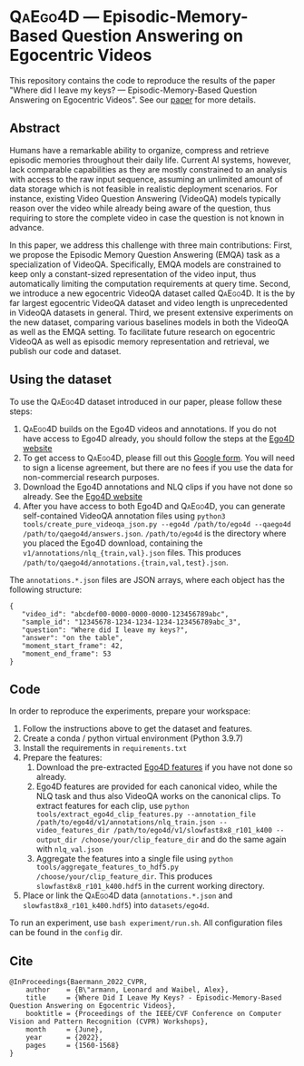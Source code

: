 # <span style="font-variant:small-caps;">QaEgo4D</span> — Episodic-Memory-Based Question Answering on Egocentric Videos

This repository contains the code to reproduce the results of the paper "Where did I leave my keys? —
Episodic-Memory-Based Question Answering on Egocentric Videos". See our
[paper](https://openaccess.thecvf.com/content/CVPR2022W/Ego4D-EPIC/papers/Barmann_Where_Did_I_Leave_My_Keys_-_Episodic-Memory-Based_Question_Answering_CVPRW_2022_paper.pdf)
for more details.

## Abstract

Humans have a remarkable ability to organize, compress and retrieve episodic memories throughout their daily life.
Current AI systems, however, lack comparable capabilities as they are mostly constrained to an analysis with access to
the raw input sequence, assuming an unlimited amount of data storage which is not feasible in realistic deployment
scenarios. For instance, existing Video Question Answering (VideoQA) models typically reason over the video while
already being aware of the question, thus requiring to store the complete video in case the question is not known in
advance.

In this paper, we address this challenge with three main contributions:
First, we propose the Episodic Memory Question Answering (EMQA) task as a specialization of VideoQA. Specifically, EMQA
models are constrained to keep only a constant-sized representation of the video input, thus automatically limiting the
computation requirements at query time. Second, we introduce a new egocentric VideoQA dataset
called <span style="font-variant:small-caps;">QaEgo4D</span>. It is the by far largest egocentric VideoQA dataset and
video length is unprecedented in VideoQA datasets in general. Third, we present extensive experiments on the new
dataset, comparing various baselines models in both the VideoQA as well as the EMQA setting. To facilitate future
research on egocentric VideoQA as well as episodic memory representation and retrieval, we publish our code and dataset.

## Using the dataset

To use the <span style="font-variant:small-caps;">QaEgo4D</span> dataset introduced in our paper, please follow these
steps:

1. <span style="font-variant:small-caps;">QaEgo4D</span> builds on the Ego4D videos and annotations. If you do not have
   access to Ego4D already, you should follow the steps at the [Ego4D website](https://ego4d-data.org/docs/start-here/)
2. To get access to <span style="font-variant:small-caps;">QaEgo4D</span>, please fill out
   this [Google form](https://forms.gle/Gxs93wwC5YYJtjqh8). You will need to sign a license agreement, but there are no
   fees if you use the data for non-commercial research purposes.
3. Download the Ego4D annotations and NLQ clips if you have not done so already. See
   the [Ego4D website](https://ego4d-data.org/docs/start-here/)
4. After you have access to both Ego4D and <span style="font-variant:small-caps;">QaEgo4D</span>, you can generate
   self-contained VideoQA annotation files
   using `python3 tools/create_pure_videoqa_json.py --ego4d /path/to/ego4d --qaego4d /path/to/qaego4d/answers.json`.
   `/path/to/ego4d` is the directory where you placed the Ego4D download, containing
   the `v1/annotations/nlq_{train,val}.json` files. This produces `/path/to/qaego4d/annotations.{train,val,test}.json`.

The `annotations.*.json` files are JSON arrays, where each object has the following structure:
```
{
   "video_id": "abcdef00-0000-0000-0000-123456789abc", 
   "sample_id": "12345678-1234-1234-1234-123456789abc_3", 
   "question": "Where did I leave my keys?", 
   "answer": "on the table", 
   "moment_start_frame": 42, 
   "moment_end_frame": 53
}
```

## Code

In order to reproduce the experiments, prepare your workspace:

1. Follow the instructions above to get the dataset and features.
2. Create a conda / python virtual environment (Python 3.9.7)
3. Install the requirements in `requirements.txt`
4. Prepare the features:
   1. Download the pre-extracted [Ego4D features](https://ego4d-data.org/docs/data/features/) if you have not done so
      already.
   2. Ego4D features are provided for each canonical video, while the NLQ task and thus also VideoQA works on the
      canonical clips. To extract features for each clip,
      use `python tools/extract_ego4d_clip_features.py --annotation_file /path/to/ego4d/v1/annotations/nlq_train.json --video_features_dir /path/to/ego4d/v1/slowfast8x8_r101_k400 --output_dir /choose/your/clip_feature_dir`
      and do the same again with `nlq_val.json`
   3. Aggregate the features into a single file
      using `python tools/aggregate_features_to_hdf5.py /choose/your/clip_feature_dir`. This
      produces `slowfast8x8_r101_k400.hdf5` in the current working directory.
5. Place or link the <span style="font-variant:small-caps;">QaEgo4D</span> data (`annotations.*.json`
   and `slowfast8x8_r101_k400.hdf5`) into `datasets/ego4d`.

To run an experiment, use `bash experiment/run.sh`. All configuration files can be found in the `config` dir.


## Cite
```
@InProceedings{Baermann_2022_CVPR,
    author    = {B\"armann, Leonard and Waibel, Alex},
    title     = {Where Did I Leave My Keys? - Episodic-Memory-Based Question Answering on Egocentric Videos},
    booktitle = {Proceedings of the IEEE/CVF Conference on Computer Vision and Pattern Recognition (CVPR) Workshops},
    month     = {June},
    year      = {2022},
    pages     = {1560-1568}
}
```